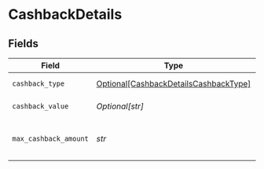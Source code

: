 # CashbackDetails


## Fields

| Field                                                                                       | Type                                                                                        | Required                                                                                    | Description                                                                                 |
| ------------------------------------------------------------------------------------------- | ------------------------------------------------------------------------------------------- | ------------------------------------------------------------------------------------------- | ------------------------------------------------------------------------------------------- |
| `cashback_type`                                                                             | [Optional[CashbackDetailsCashbackType]](../../models/shared/cashbackdetailscashbacktype.md) | :heavy_minus_sign:                                                                          | Type of discount                                                                            |
| `cashback_value`                                                                            | *Optional[str]*                                                                             | :heavy_minus_sign:                                                                          | Value of Discount.                                                                          |
| `max_cashback_amount`                                                                       | *str*                                                                                       | :heavy_check_mark:                                                                          | Maximum Value of Cashback allowed.                                                          |